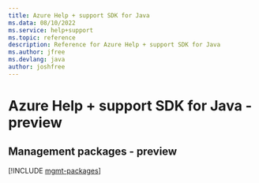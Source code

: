 ```yaml
---
title: Azure Help + support SDK for Java
ms.data: 08/10/2022
ms.service: help+support
ms.topic: reference
description: Reference for Azure Help + support SDK for Java
ms.author: jfree
ms.devlang: java
author: joshfree
---
```

# Azure Help + support SDK for Java - preview

## Management packages - preview
[!INCLUDE [mgmt-packages](help-+-support-mgmt-index.md)]